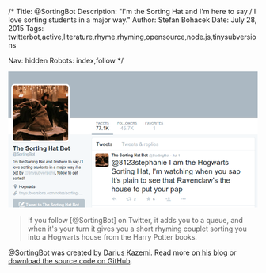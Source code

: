 /*
Title: @SortingBot
Description: "I'm the Sorting Hat and I'm here to say / I love sorting students in a major way."
Author: Stefan Bohacek
Date: July 28, 2015
Tags: twitterbot,active,literature,rhyme,rhyming,opensource,node.js,tinysubversions

Nav: hidden
Robots: index,follow
*/

[![](/content/bots/twitterbots/images/SortingBot.png)](https://twitter.com/SortingBot)

<blockquote>
  If you follow [@SortingBot] on Twitter, it adds you to a queue, and when it's your turn it gives you a short rhyming couplet sorting you into a Hogwarts house from the Harry Potter books.
</blockquote>

[@SortingBot](https://twitter.com/SortingBot) was created by [Darius Kazemi](https://twitter.com/tinysubversions). Read more [on his blog](http://tinysubversions.com/notes/sorting-bot/) or [download the source code on GitHub](https://github.com/dariusk/sorting-bot).